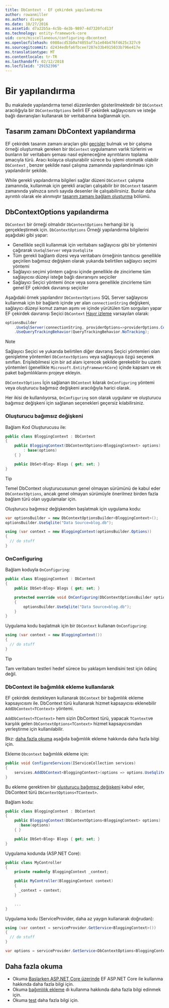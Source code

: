```yaml
---
title: DbContext - EF çekirdek yapılandırma
author: rowanmiller
ms.author: divega
ms.date: 10/27/2016
ms.assetid: d7a22b5a-4c5b-4e3b-9897-4d7320fcd13f
ms.technology: entity-framework-core
uid: core/miscellaneous/configuring-dbcontext
ms.openlocfilehash: 6980acd53b0a74055af7a1e04b476f4625c327c9
ms.sourcegitcommit: d2434edbfa6fbcee7287e33b4915033b796e417e
ms.translationtype: MT
ms.contentlocale: tr-TR
ms.lasthandoff: 02/12/2018
ms.locfileid: "29152396"
---
```

# <a name="configuring-a-dbcontext"></a>Bir yapılandırma

Bu makalede yapılandırma temel düzenlerden gösterilmektedir bir `DbContext` aracılığıyla bir `DbContextOptions` belirli EF çekirdek sağlayıcısını ve isteğe bağlı davranışları kullanarak bir veritabanına bağlanmak için.

## <a name="design-time-dbcontext-configuration"></a>Tasarım zamanı DbContext yapılandırma

EF çekirdek tasarım zamanı araçları gibi [geçişler](xref:core/managing-schemas/migrations/index) bulmak ve bir çalışma örneği oluşturmak gereken bir `DbContext` uygulamanın varlık türlerini ve bunların bir veritabanı şeması nasıl eşleneceğine ayrıntılarını toplama amacıyla türü. Aracı kolayca oluşturabilir sürece bu işlemi otomatik olabilir `DbContext` , benzer şekilde nasıl çalışma zamanında yapılandırılması için yapılandırılır şekilde.

While gerekli yapılandırma bilgileri sağlar düzeni `DbContext` çalışma zamanında, kullanmak için gerekli araçları çalışabilir bir `DbContext` tasarım zamanında yalnızca sınırlı sayıda desenler ile çalışabilirsiniz. Bunlar daha ayrıntılı olarak ele alınmıştır [tasarım zamanı bağlam oluşturma](xref:core/miscellaneous/cli/dbcontext-creation) bölümü.

## <a name="configuring-dbcontextoptions"></a>DbContextOptions yapılandırma

`DbContext` bir örneği olmalıdır `DbContextOptions` herhangi bir iş gerçekleştirmek için. `DbContextOptions` Örneği yapılandırma bilgilerini aşağıdaki gibi yapar:

- Genellikle seçili kullanmak için veritabanı sağlayıcısı gibi bir yöntemini çağırarak `UseSqlServer` veya `UseSqlite`
- Tüm gerekli bağlantı dizesi veya veritabanı örneğinin tanıtıcısı genellikle geçirilen bağımsız değişken olarak yukarıda belirtilen sağlayıcı seçimi yöntemi
- Sağlayıcı seçimi yöntem çağrısı içinde genellikle de zincirleme tüm sağlayıcısı düzeyi isteğe bağlı davranışını seçiciler
- Sağlayıcı Seçici yöntemi önce veya sonra genellikle zincirleme tüm genel EF çekirdek davranışı seçiciler

Aşağıdaki örnek yapılandırır `DbContextOptions` SQL Server sağlayıcısı kullanmak için bir bağlantı içinde yer alan `connectionString` değişkeni, sağlayıcı düzeyi komut zaman aşımı ve içinde yürütülen tüm sorguları yapar EF çekirdek davranışı Seçici `DbContext` [Hayır izleme](xref:core/querying/tracking#no-tracking-queries) varsayılan olarak:

``` csharp
optionsBuilder
    .UseSqlServer(connectionString, providerOptions=>providerOptions.CommandTimeout(60))
    .UseQueryTrackingBehavior(QueryTrackingBehavior.NoTracking);
```

> [!NOTE]  
> Sağlayıcı Seçici ve yukarıda belirtilen diğer davranış Seçici yöntemleri olan genişletme yöntemleri `DbContextOptions` veya sağlayıcıya özgü seçenek sınıfları. Erişilebilmesi için bir ad alanı içerecek şekilde gerekebilir bu uzantı yöntemleri (genellikle `Microsoft.EntityFrameworkCore`) içinde kapsam ve ek paket bağımlılıklarını projeye ekleyin.

`DbContextOptions` İçin sağlanan `DbContext` kılarak `OnConfiguring` yöntemi veya oluşturucu bağımsız değişkeni aracılığıyla harici olarak.

Her ikisi de kullanılıyorsa, `OnConfiguring` son olarak uygulanır ve oluşturucu bağımsız değişkeni için sağlanan seçenekleri geçersiz kılabilirsiniz.

### <a name="constructor-argument"></a>Oluşturucu bağımsız değişkeni

Bağlam Kod Oluşturucusu ile:

``` csharp
public class BloggingContext : DbContext
{
    public BloggingContext(DbContextOptions<BloggingContext> options)
        : base(options)
    { }

    public DbSet<Blog> Blogs { get; set; }
}
```

> [!TIP]  
> Temel DbContext oluşturucusunun genel olmayan sürümünü de kabul eder `DbContextOptions`, ancak genel olmayan sürümüyle önerilmez birden fazla bağlam türü olan uygulamalar için.

Oluşturucu bağımsız değişkenden başlatmak için uygulama kodu:

``` csharp
var optionsBuilder = new DbContextOptionsBuilder<BloggingContext>();
optionsBuilder.UseSqlite("Data Source=blog.db");

using (var context = new BloggingContext(optionsBuilder.Options))
{
  // do stuff
}
```

### <a name="onconfiguring"></a>OnConfiguring

Bağlam koduyla `OnConfiguring`:

``` csharp
public class BloggingContext : DbContext
{
    public DbSet<Blog> Blogs { get; set; }

    protected override void OnConfiguring(DbContextOptionsBuilder optionsBuilder)
    {
        optionsBuilder.UseSqlite("Data Source=blog.db");
    }
}
```

Uygulama kodu başlatmak için bir `DbContext` kullanan `OnConfiguring`:

``` csharp
using (var context = new BloggingContext())
{
  // do stuff
}
```

> [!TIP]
> Tam veritabanı testleri hedef sürece bu yaklaşım kendisini test için ödünç değil.

### <a name="using-dbcontext-with-dependency-injection"></a>DbContext ile bağımlılık ekleme kullanılarak

EF çekirdek destekleyen kullanarak `DbContext` bir bağımlılık ekleme kapsayıcısını ile. DbContext türü kullanarak hizmet kapsayıcısı eklenebilir `AddDbContext<TContext>` yöntemi.

`AddDbContext<TContext>` hem sizin DbContext türü, yapacak `TContext`ve karşılık gelen `DbContextOptions<TContext>` hizmet kapsayıcısından yerleştirme için kullanılabilir.

Bkz: [daha fazla okuma](#more-reading) aşağıda bağımlılık ekleme hakkında daha fazla bilgi için.

Ekleme `Dbcontext` bağımlılık ekleme için:

``` csharp
public void ConfigureServices(IServiceCollection services)
{
    services.AddDbContext<BloggingContext>(options => options.UseSqlite("Data Source=blog.db"));
}
```

Bu ekleme gerektiren bir [oluşturucu bağımsız değişkeni](#constructor-argument) kabul eder, DbContext türü `DbContextOptions<TContext>`.

Bağlam kodu:

``` csharp
public class BloggingContext : DbContext
{
    public BloggingContext(DbContextOptions<BloggingContext> options)
      :base(options)
    { }

    public DbSet<Blog> Blogs { get; set; }
}
```

Uygulama kodunda (ASP.NET Core):

``` csharp
public class MyController
{
    private readonly BloggingContext _context;

    public MyController(BloggingContext context)
    {
      _context = context;
    }

    ...
}
```

Uygulama kodu (ServiceProvider, daha az yaygın kullanarak doğrudan):

``` csharp
using (var context = serviceProvider.GetService<BloggingContext>())
{
  // do stuff
}

var options = serviceProvider.GetService<DbContextOptions<BloggingContext>>();
```

## <a name="more-reading"></a>Daha fazla okuma

* Okuma [Başlarken ASP.NET Core üzerinde](../get-started/aspnetcore/index.md) EF ASP.NET Core ile kullanma hakkında daha fazla bilgi için.
* Okuma [bağımlılık ekleme](https://docs.microsoft.com/aspnet/core/fundamentals/dependency-injection) dı kullanma hakkında daha fazla bilgi edinmek için.
* Okuma [test](testing/index.md) daha fazla bilgi için.
